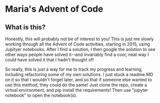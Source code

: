 # Maria's Advent of Code

## What is this?
Honestly, this will probably not be of interest to you! This is just me slowly working through all the Advent of Code activities, starting in 2015, using Jupityer notebooks. After I find a solution, I then google the solution to see other ways people have solved it--and invariably find a cool, neat way I could have solved it that I hadn't thought of!

So really, this is just a way for me to track my progress and learning, including refactoring some of my own solutions. I just stuck a readme.MD on it so that I wouldn't forget later, and so that if someone else wanted to use this method, they could do the same! Just clone the repo, create a virtual environment, and pip install the requirements! Then use "jupyter notebook" to open the notebook(s).